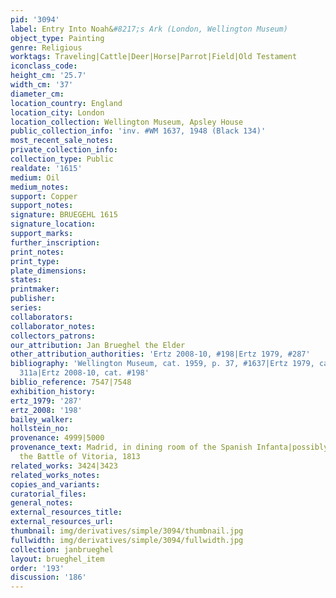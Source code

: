 ```yaml
---
pid: '3094'
label: Entry Into Noah&#8217;s Ark (London, Wellington Museum)
object_type: Painting
genre: Religious
worktags: Traveling|Cattle|Deer|Horse|Parrot|Field|Old Testament
iconclass_code:
height_cm: '25.7'
width_cm: '37'
diameter_cm:
location_country: England
location_city: London
location_collection: Wellington Museum, Apsley House
public_collection_info: 'inv. #WM 1637, 1948 (Black 134)'
most_recent_sale_notes:
private_collection_info:
collection_type: Public
realdate: '1615'
medium: Oil
medium_notes:
support: Copper
support_notes:
signature: BRUEGEHL 1615
signature_location:
support_marks:
further_inscription:
print_notes:
print_type:
plate_dimensions:
states:
printmaker:
publisher:
series:
collaborators:
collaborator_notes:
collectors_patrons:
our_attribution: Jan Brueghel the Elder
other_attribution_authorities: 'Ertz 2008-10, #198|Ertz 1979, #287'
bibliography: 'Wellington Museum, cat. 1959, p. 37, #1637|Ertz 1979, cat. #287, fig.
  311a|Ertz 2008-10, cat. #198'
biblio_reference: 7547|7548
exhibition_history:
ertz_1979: '287'
ertz_2008: '198'
bailey_walker:
hollstein_no:
provenance: 4999|5000
provenance_text: Madrid, in dining room of the Spanish Infanta|possibly acquired at
  the Battle of Vitoria, 1813
related_works: 3424|3423
related_works_notes:
copies_and_variants:
curatorial_files:
general_notes:
external_resources_title:
external_resources_url:
thumbnail: img/derivatives/simple/3094/thumbnail.jpg
fullwidth: img/derivatives/simple/3094/fullwidth.jpg
collection: janbrueghel
layout: brueghel_item
order: '193'
discussion: '186'
---
```

